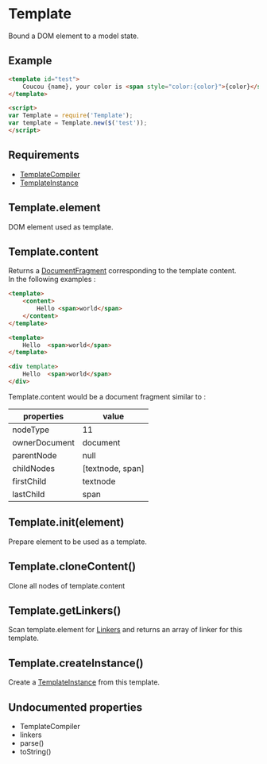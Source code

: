 Template
=============

Bound a DOM element to a model state.

## Example

```html
<template id="test">
	Coucou {name}, your color is <span style="color:{color}">{color}</span>
</template>

<script>
var Template = require('Template');
var template = Template.new($('test'));
</script>
```

## Requirements

- [TemplateCompiler](./TemplateCompiler)
- [TemplateInstance](./TemplateInstance)

## Template.element

DOM element used as template.

## Template.content

Returns a [DocumentFragment](https://developer.mozilla.org/en/docs/Web/API/DocumentFragment) corresponding to the template content.  
In the following examples : 

```html
<template>
	<content>
		Hello <span>world</span>
	</content>
</template>

<template>
	Hello  <span>world</span>
</template>

<div template>
	Hello  <span>world</span>
</div>
```

Template.content would be a document fragment similar to :

properties 		| value
-----------------------	| ------------------------
nodeType		| 11
ownerDocument		| document
parentNode		| null
childNodes		| [textnode, span]
firstChild		| textnode
lastChild		| span

## Template.init(element)

Prepare element to be used as a template.

## Template.cloneContent()

Clone all nodes of template.content

## Template.getLinkers()

Scan template.element for [Linkers](./TemplateCompiler) and returns an array of linker for this template.

## Template.createInstance()

Create a [TemplateInstance](./TemplateInstance) from this template.

## Undocumented properties

- TemplateCompiler
- linkers
- parse()
- toString()
